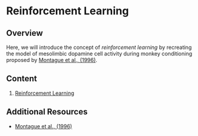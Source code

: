 # Reinforcement Learning

## Overview

Here, we will introduce the concept of *reinforcement learning* by recreating the model of mesolimbic dopamine cell activity during monkey conditioning proposed by [Montague et al., (1996)](http://www.jneurosci.org/content/jneuro/16/5/1936.full.pdf). 

## Content

1. [Reinforcement Learning](notebooks/1%20Reinforcement%20Learning.ipynb)

## Additional Resources

- [Montague et al., (1996)](http://www.jneurosci.org/content/jneuro/16/5/1936.full.pdf)

